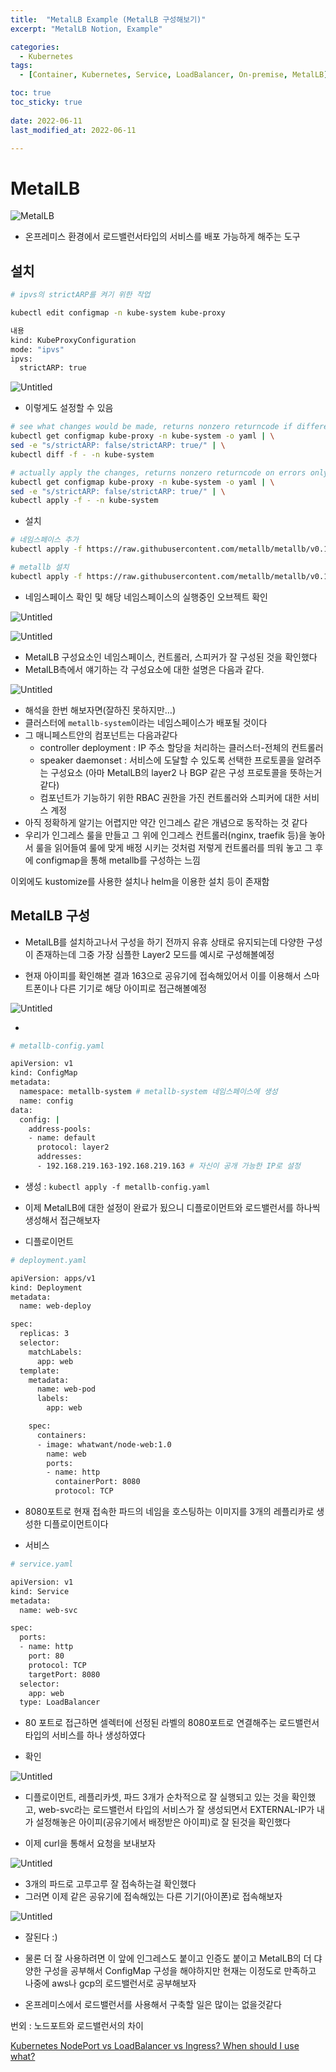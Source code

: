 ```yaml
---
title:  "MetalLB Example (MetalLB 구성해보기)"
excerpt: "MetalLB Notion, Example"

categories:
  - Kubernetes
tags:
  - [Container, Kubernetes, Service, LoadBalancer, On-premise, MetalLB]

toc: true
toc_sticky: true
 
date: 2022-06-11
last_modified_at: 2022-06-11

---
```


# MetalLB

![MetalLB](../../../assets/images/container/kubenetes/metallb/metal-lb.png)
- 온프레미스 환경에서 로드밸런서타입의 서비스를 배포 가능하게 해주는 도구

## 설치

```bash
# ipvs의 strictARP를 켜기 위한 작업

kubectl edit configmap -n kube-system kube-proxy

내용
kind: KubeProxyConfiguration
mode: "ipvs"
ipvs:
  strictARP: true
```

![Untitled](../../../assets/images/container/kubenetes/metallb/Untitled.png)

- 이렇게도 설정할 수 있음

```bash
# see what changes would be made, returns nonzero returncode if different
kubectl get configmap kube-proxy -n kube-system -o yaml | \
sed -e "s/strictARP: false/strictARP: true/" | \
kubectl diff -f - -n kube-system

# actually apply the changes, returns nonzero returncode on errors only
kubectl get configmap kube-proxy -n kube-system -o yaml | \
sed -e "s/strictARP: false/strictARP: true/" | \
kubectl apply -f - -n kube-system
```

- 설치

```bash
# 네임스페이스 추가
kubectl apply -f https://raw.githubusercontent.com/metallb/metallb/v0.12.1/manifests/namespace.yaml

# metallb 설치
kubectl apply -f https://raw.githubusercontent.com/metallb/metallb/v0.12.1/manifests/metallb.yaml
```

- 네임스페이스 확인 및 해당 네임스페이스의 실행중인 오브젝트 확인

![Untitled](../../../assets/images/container/kubenetes/metallb/Untitled%201.png)

![Untitled](../../../assets/images/container/kubenetes/metallb/Untitled%202.png)

- MetalLB 구성요소인 네임스페이스, 컨트롤러, 스피커가 잘 구성된 것을 확인했다
- MetalLB측에서 얘기하는 각 구성요소에 대한 설명은 다음과 같다.

![Untitled](../../../assets/images/container/kubenetes/metallb/Untitled%203.png)

- 해석을 한번 해보자면(잘하진 못하지만…)
- 클러스터에 `metallb-system`이라는 네임스페이스가 배포될 것이다
- 그 매니페스트안의 컴포넌트는 다음과같다
    - controller deployment : IP 주소 할당을 처리하는 클러스터-전체의 컨트롤러
    - speaker daemonset : 서비스에 도달할 수 있도록 선택한 프로토콜을 알려주는 구성요소 (아마 MetalLB의 layer2 나 BGP 같은 구성 프로토콜을 뜻하는거같다)
    - 컴포넌트가 기능하기 위한 RBAC 권한을 가진 컨트롤러와 스피커에 대한 서비스 계정
- 아직 정확하게 알기는 어렵지만 약간 인그레스 같은 개념으로 동작하는 것 같다
- 우리가 인그레스 룰을 만들고 그 위에 인그레스 컨트롤러(nginx, traefik 등)을 놓아서 룰을 읽어들여 룰에 맞게 배정 시키는 것처럼 저렇게 컨트롤러를 띄워 놓고 그 후에 configmap을 통해 metallb를 구성하는 느낌

이외에도 kustomize를 사용한 설치나 helm을 이용한 설치 등이 존재함

## MetalLB 구성

- MetalLB를 설치하고나서 구성을 하기 전까지 유휴 상태로 유지되는데 다양한 구성이 존재하는데 그중 가장 심플한 Layer2 모드를 예시로 구성해볼예정

- 현재 아이피를 확인해본 결과 163으로 공유기에 접속해있어서 이를 이용해서 스마트폰이나 다른 기기로 해당 아이피로 접근해볼예정

![Untitled](../../../assets/images/container/kubenetes/metallb/Untitled%204.png)

- 

```bash
# metallb-config.yaml

apiVersion: v1
kind: ConfigMap
metadata:
  namespace: metallb-system # metallb-system 네임스페이스에 생성
  name: config
data:
  config: |
    address-pools:
    - name: default
      protocol: layer2
      addresses:
      - 192.168.219.163-192.168.219.163 # 자신이 공개 가능한 IP로 설정
```

- 생성 : `kubectl apply -f metallb-config.yaml`

- 이제 MetalLB에 대한 설정이 완료가 됬으니 디플로이먼트와 로드밸런서를 하나씩 생성해서 접근해보자

- 디플로이먼트

```bash
# deployment.yaml

apiVersion: apps/v1
kind: Deployment
metadata:
  name: web-deploy

spec:
  replicas: 3
  selector:
    matchLabels:
      app: web
  template:
    metadata:
      name: web-pod
      labels:
        app: web

    spec:
      containers:
      - image: whatwant/node-web:1.0
        name: web
        ports:
        - name: http
          containerPort: 8080
          protocol: TCP
```

- 8080포트로 현재 접속한 파드의 네임을 호스팅하는 이미지를 3개의 레플리카로 생성한 디플로이먼트이다

- 서비스

```bash
# service.yaml

apiVersion: v1
kind: Service
metadata:
  name: web-svc

spec:
  ports:
  - name: http
    port: 80
    protocol: TCP
    targetPort: 8080
  selector:
    app: web
  type: LoadBalancer
```

- 80 포트로 접근하면 셀렉터에 선정된 라벨의 8080포트로 연결해주는 로드밸런서타입의 서비스를 하나 생성하였다

- 확인

![Untitled](../../../assets/images/container/kubenetes/metallb/Untitled%205.png)

- 디플로이먼트, 레플리카셋, 파드 3개가 순차적으로 잘 실행되고 있는 것을 확인했고, web-svc라는 로드밸런서 타입의 서비스가 잘 생성되면서 EXTERNAL-IP가 내가 설정해놓은 아이피(공유기에서 배정받은 아이피)로 잘 된것을 확인했다

- 이제 curl을 통해서 요청을 보내보자

![Untitled](../../../assets/images/container/kubenetes/metallb/Untitled%206.png)

- 3개의 파드로 고루고루 잘 접속하는걸 확인했다
- 그러면 이제 같은 공유기에 접속해있는 다른 기기(아이폰)로 접속해보자

![Untitled](../../../assets/images/container/kubenetes/metallb/Untitled%207.png)

- 잘된다 :)

- 물론 더 잘 사용하려면 이 앞에 인그레스도 붙이고 인증도 붙이고 MetalLB의 더 댜양한 구성을 공부해서 ConfigMap 구성을 해야하지만 현재는 이정도로 만족하고 나중에 aws나 gcp의 로드밸런서로 공부해보자
- 온프레미스에서 로드밸런서를 사용해서 구축할 일은 많이는 없을것같다

번외 : 노드포트와 로드밸런서의 차이

[Kubernetes NodePort vs LoadBalancer vs Ingress? When should I use what?](https://medium.com/google-cloud/kubernetes-nodeport-vs-loadbalancer-vs-ingress-when-should-i-use-what-922f010849e0)